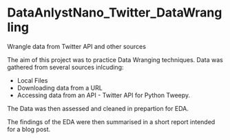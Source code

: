 # DataAnlystNano_Twitter_DataWrangling
Wrangle data from Twitter API and other sources

The aim of this project was to practice Data Wranging techniques. Data was gathered from several sources inlcuding:

- Local Files
- Downloading data from a URL
- Accessing data from an API - Twitter API for Python Tweepy.

The Data was then assessed and cleaned in prepartion for EDA.

The findings of the EDA were then summarised in a short report intended for a blog post.

